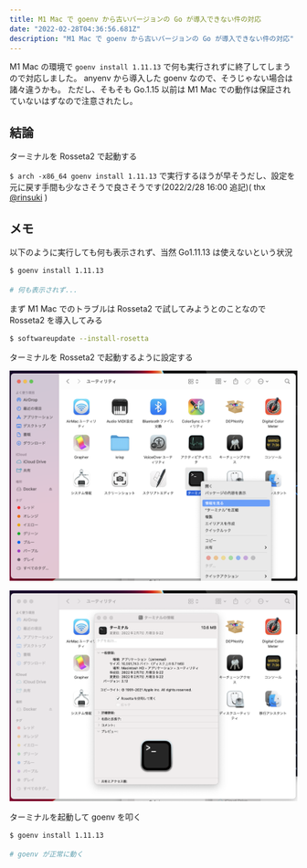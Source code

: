 ```yaml
---
title: M1 Mac で goenv から古いバージョンの Go が導入できない件の対応
date: "2022-02-28T04:36:56.681Z"
description: "M1 Mac で goenv から古いバージョンの Go が導入できない件の対応"
---
```


M1 Mac の環境で `goenv install 1.11.13` で何も実行されずに終了してしまうので対応しました。
anyenv から導入した goenv なので、そうじゃない場合は諸々違うかも。
ただし、そもそも Go.1.15 以前は M1 Mac での動作は保証されていないはずなので注意されたし。

## 結論

ターミナルを Rosseta2 で起動する

`$ arch -x86_64 goenv install 1.11.13` で実行するほうが早そうだし、設定を元に戻す手間も少なさそうで良さそうです(2022/2/28 16:00 追記)( thx [@rinsuki](https://github.com/rinsuki) )

## メモ

以下のように実行しても何も表示されず、当然 Go1.11.13 は使えないという状況

```sh
$ goenv install 1.11.13

# 何も表示されず...
```

まず M1 Mac でのトラブルは Rosseta2 で試してみようとのことなので Rosseta2 を導入してみる

```sh
$ softwareupdate --install-rosetta
```

ターミナルを Rosseta2 で起動するように設定する

![ターミナルのアイコンを右クリックして情報を見るを選択](./img1.png)

![Rosseta を使用して開くを選択](./img2.png)

ターミナルを起動して goenv を叩く

```sh
$ goenv install 1.11.13

# goenv が正常に動く
```
